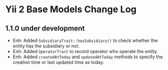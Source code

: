 Yii 2 Base Models Change Log
============================

1.1.0 under development
-----------------------

- Enh: Added `SubsidiaryTrait::hasSubsidiary()` to check whether the entity has the subsidiary or not.
- Enh: Added `OperatorTrait` to record operator who operate the entity.
- Enh: Added `createdAtToday` and `updatedAtToday` methods to specify the creation time or last updated time as today.
